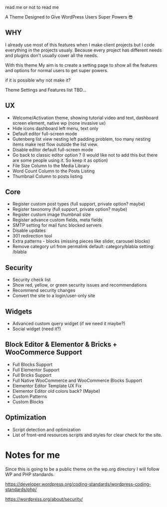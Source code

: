 read me or not to read me

A Theme Designed to Give WordPress Users Super Powers 😎


## WHY
I already use most of this features when I make client projects but I code everything in the projects usualy. 
Because every project has different needs and plugins don't usually cover all the needs.

With this theme My aim is to create a setting page to show all the features and options for normal users to get super powers.

if it is possible why not make it?

 

Theme Settings and Features list TBD...
 

## UX

- Welcome/Activation theme, showing tutorial video and text, dashboard screen element, native wp (none invasive ux)
- Hide icons dashboard left menu, text only
- Default editor full-screen mode
- Gutenberg list view nesting left padding problem, too many nesting items make rest flow outside the list view.
- Disable editor default full-screen mode
- Go back to classic editor option ? (I would like not to add this but there are some people using it. So keep it as option)
- File Size Column to the Media Library
- Word Count Column to the Posts Listing
- Thumbnail Column to posts listing




## Core

- Register custom post types (full support, private option? maybe)
- Register taxonomy (full support, private option? maybe)
- Register custom image thumbnail size
- Register advance custom fields, meta fields
- SMTP setting for mail func blocked servers
- Disable updates
- 301 redirection tool
- Extra patterns - blocks (missing pieces like slider, carousel blocks)
- Remove category url from permalink  default: category/blabla setting: /blabla


## Security

- Security check list
- Show red, yellow, or green security issues and recommendations
- Recommend security changes
- Convert the site to a login/user-only site


## Widgets

- Advanced custom query widget (if we need it maybe?)
- Social widget (need it?)


## Block Editor & Elementor & Bricks + WooCommerce Support

- Full Blocks Support
- Full Elementor Support
- Full Bricks Support
- Full Native WooCommerce and WooCommerce Blocks Support
- Elementor Editor Template UX Fix
- Elementor Editor old colors back? (Maybe)
- Custom Patterns
- Custom Blocks

## Optimization

- Script detection and optimization
- List of front-end resources scripts and styles for clear check for the site.

    




# Notes for me
Since this is going to be a public theme on the wp.org directory I will follow WP and PHP standards.

https://developer.wordpress.org/coding-standards/wordpress-coding-standards/php/

https://wordpress.org/about/security/